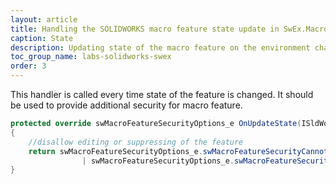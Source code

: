 ```yaml
---
layout: article
title: Handling the SOLIDWORKS macro feature state update in SwEx.MacroFeature framework
caption: State
description: Updating state of the macro feature on the environment change (selection, rebuild, suppress etc.) 
toc_group_name: labs-solidworks-swex
order: 3
---
```

This handler is called every time state of the feature is changed. It should be used to provide additional security for macro feature.

~~~ cs
protected override swMacroFeatureSecurityOptions_e OnUpdateState(ISldWorks app, IModelDoc2 model, IFeature feature)
{
    //disallow editing or suppressing of the feature
    return swMacroFeatureSecurityOptions_e.swMacroFeatureSecurityCannotBeDeleted 
                | swMacroFeatureSecurityOptions_e.swMacroFeatureSecurityCannotBeSuppressed;
}
~~~